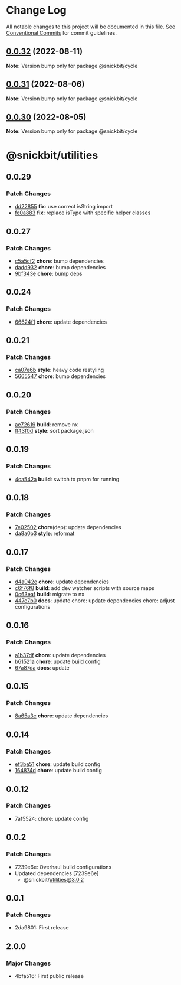 # Change Log

All notable changes to this project will be documented in this file.
See [Conventional Commits](https://conventionalcommits.org) for commit guidelines.

## [0.0.32](https://github.com/snickbit/snickbit.js/compare/@snickbit/cycle@0.0.31...@snickbit/cycle@0.0.32) (2022-08-11)

**Note:** Version bump only for package @snickbit/cycle

## [0.0.31](https://github.com/snickbit/snickbit.js/compare/@snickbit/cycle@0.0.30...@snickbit/cycle@0.0.31) (2022-08-06)

**Note:** Version bump only for package @snickbit/cycle

## [0.0.30](https://github.com/snickbit/snickbit.js/compare/@snickbit/cycle@0.0.29...@snickbit/cycle@0.0.30) (2022-08-05)

**Note:** Version bump only for package @snickbit/cycle

# @snickbit/utilities

## 0.0.29

### Patch Changes

- [dd22855](https://github.com/snickbit/snickbit.js/commit/dd22855) **fix**:  use correct isString import
- [fe0a883](https://github.com/snickbit/snickbit.js/commit/fe0a883) **fix**:  replace isType with specific helper classes

## 0.0.27

### Patch Changes

- [c5a5cf2](https://github.com/snickbit/snickbit.js/commit/c5a5cf2) **chore**:  bump dependencies
- [dadd932](https://github.com/snickbit/snickbit.js/commit/dadd932) **chore**:  bump dependencies
- [9bf343e](https://github.com/snickbit/snickbit.js/commit/9bf343e) **chore**:  bump deps

## 0.0.24

### Patch Changes

- [66624f1](https://github.com/snickbit/snickbit.js/commit/66624f1) **chore**:  update dependencies

## 0.0.21

### Patch Changes

- [ca07e6b](https://github.com/snickbit/snickbit.js/commit/ca07e6b) **style**:  heavy code restyling
- [5665547](https://github.com/snickbit/snickbit.js/commit/5665547) **chore**:  bump dependencies

## 0.0.20

### Patch Changes

- [ae72619](https://github.com/snickbit/snickbit.js/commit/ae72619) **build**:  remove nx
- [ff43f0d](https://github.com/snickbit/snickbit.js/commit/ff43f0d) **style**:  sort package.json

## 0.0.19

### Patch Changes

- [4ca542a](https://github.com/snickbit/snickbit.js/commit/4ca542a) **build**:  switch to pnpm for running

## 0.0.18

### Patch Changes

- [7e02502](https://github.com/snickbit/snickbit.js/commit/7e02502) **chore**(dep):  update dependencies
- [da8a0b3](https://github.com/snickbit/snickbit.js/commit/da8a0b3) **style**:  reformat

## 0.0.17

### Patch Changes

- [d4a042e](https://github.com/snickbit/snickbit.js/commit/d4a042e) **chore**:  update dependencies
- [c6f76f8](https://github.com/snickbit/snickbit.js/commit/c6f76f8) **build**:  add dev watcher scripts with source maps
- [0c63eaf](https://github.com/snickbit/snickbit.js/commit/0c63eaf) **build**:  migrate to nx
- [447e7b0](https://github.com/snickbit/snickbit.js/commit/447e7b0) **docs**:  update chore: update dependencies chore: adjust configurations

## 0.0.16

### Patch Changes

- [a1b37df](https://github.com/snickbit/snickbit.js/commit/a1b37df) **chore**:  update dependencies
- [b61521a](https://github.com/snickbit/snickbit.js/commit/b61521a) **chore**:  update build config
- [67a87da](https://github.com/snickbit/snickbit.js/commit/67a87da) **docs**:  update

## 0.0.15

### Patch Changes

- [8a65a3c](https://github.com/snickbit/snickbit.js/commit/8a65a3c) **chore**:  update dependencies

## 0.0.14

### Patch Changes

- [ef3ba51](https://github.com/snickbit/snickbit.js/commit/ef3ba51) **chore**:  update build config
- [164874d](https://github.com/snickbit/snickbit.js/commit/164874d) **chore**:  update build config

## 0.0.12

### Patch Changes

- 7af5524: chore: update config

## 0.0.2

### Patch Changes

- 7239e6e: Overhaul build configurations
- Updated dependencies [7239e6e]
	- @snickbit/utilities@3.0.2

## 0.0.1

### Patch Changes

- 2da9801: First release

## 2.0.0

### Major Changes

- 4bfa516: First public release
